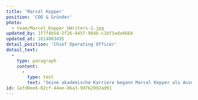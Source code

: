 ```yaml
---
title: 'Marcel Kopper'
position: 'COO & Gründer'
photo:
  - team/Marcel_Kopper_GWriters-1.jpg
updated_by: 1f7f4b5d-2f26-445f-984b-c1bf3adad660
updated_at: 1614063495
detail_position: 'Chief Operating Officer'
detail_text:
  -
    type: paragraph
    content:
      -
        type: text
        text: "Seine akademische Karriere begann Marcel Kopper als Ausnahmestudent an einer deutschen Business School, an der er sein Studium in Rekordzeit abschloss. Kurz darauf folgte die Gründung der\_Ghostwriting Agentur\_GWriters, in der er seitdem seine Talente für seine drei zentralen Ziele einsetzt: kontinuierliche Verbesserungen, operative Exzellenz und maximale Kundenzufriedenheit. So unterstützt Marcel Kopper sowohl unsere Ghostwriter als auch unsere professionell geschulten Projektmanager, ihre Potentiale zu nutzen und jederzeit ihre beste Leistung zu zeigen."
id: 1afd0ee6-02cf-44ee-86a3-9d7b2992ad91
---
```

